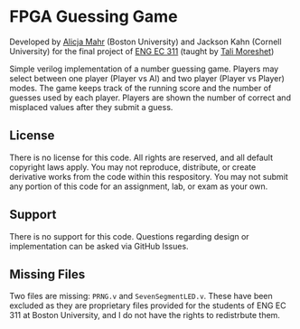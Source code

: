 # FPGA Guessing Game

Developed by [Alicja Mahr](https://github.com/braxton) (Boston University) and Jackson Kahn (Cornell University) for the final project of [ENG EC 311](https://www.bu.edu/academics/eng/courses/eng-ec-311/) (taught by [Tali Moreshet](https://www.bu.edu/eng/profile/tali-moreshet/))

Simple verilog implementation of a number guessing game. Players may select between one player (Player vs AI) and two player (Player vs Player) modes. The game keeps track of the running score and the number of guesses used by each player. Players are shown the number of correct and misplaced values after they submit a guess.

## License

There is no license for this code. All rights are reserved, and all default copyright laws apply. You may not reproduce, distribute, or create derivative works from the code within this respository. You may not submit any portion of this code for an assignment, lab, or exam as your own.

## Support

There is no support for this code. Questions regarding design or implementation can be asked via GitHub Issues.

## Missing Files

Two files are missing: `PRNG.v` and `SevenSegmentLED.v`. These have been excluded as they are proprietary files provided for the students of ENG EC 311 at Boston University, and I do not have the rights to redistrbute them.
